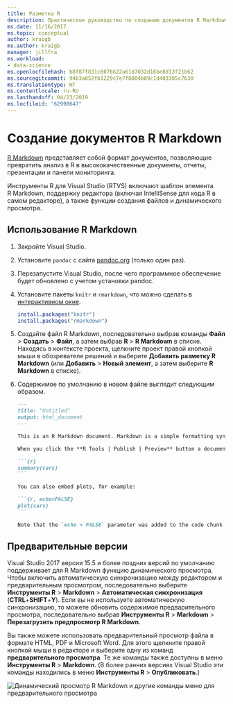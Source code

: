 ```yaml
---
title: Разметка R
description: Практическое руководство по созданию документов R Markdown в Visual Studio и составлению качественных отчетов, презентаций и панелей мониторинга.
ms.date: 11/16/2017
ms.topic: conceptual
author: kraigb
ms.author: kraigb
manager: jillfra
ms.workload:
- data-science
ms.openlocfilehash: b8f87f831c8076b22a61d7032d16be8d13f21b62
ms.sourcegitcommit: 94b3a052fb1229c7e7f8804b09c1d403385c7630
ms.translationtype: HT
ms.contentlocale: ru-RU
ms.lasthandoff: 04/23/2019
ms.locfileid: "62998647"
---
```

# <a name="create-r-markdown-documents"></a>Создание документов R Markdown

[R Markdown](https://rmarkdown.rstudio.com/) представляет собой формат документов, позволяющие превратить анализ в R в высококачественные документы, отчеты, презентации и панели мониторинга.

Инструменты R для Visual Studio (RTVS) включают шаблон элемента R Markdown, поддержку редактора (включая IntelliSense для кода R в самом редакторе), а также функции создания файлов и динамического просмотра.

## <a name="using-r-markdown"></a>Использование R Markdown

1. Закройте Visual Studio.
1. Установите `pandoc` с сайта [pandoc.org](http://pandoc.org/installing.html) (только один раз).
1. Перезапустите Visual Studio, после чего программное обеспечение будет обновлено с учетом установки pandoc.
1. Установите пакеты `knitr` и `rmarkdown`, что можно сделать в [интерактивном окне](interactive-repl-for-r-in-visual-studio.md).

    ```R
    install.packages("knitr")
    install.packages("rmarkdown")

    ```

1. Создайте файл R Markdown, последовательно выбрав команды **Файл** > **Создать** > **Файл**, а затем выбрав **R** > **R Markdown** в списке. Находясь в контексте проекта, щелкните проект правой кнопкой мыши в обозревателе решений и выберите **Добавить разметку R Markdown** (или **Добавить** > **Новый элемент**, а затем выберите **R Markdown** в списке).

1. Содержимое по умолчанию в новом файле выглядит следующим образом.

    ~~~markdown
    ---
    title: "Untitled"
    output: html_document
    ---

    This is an R Markdown document. Markdown is a simple formatting syntax for authoring HTML, PDF, and Microsoft Word documents. For more details on using R Markdown see <http://rmarkdown.rstudio.com>.

    When you click the **R Tools | Publish | Preview** button a document will be generated that includes both content as well as the output of any embedded R code chunks within the document. You can embed an R code chunk like this:

    ```{r}
    summary(cars)
    ```

    You can also embed plots, for example:

    ```{r, echo=FALSE}
    plot(cars)
    ```

    Note that the `echo = FALSE` parameter was added to the code chunk to prevent printing of the R code that generated the plot.

    ~~~

## <a name="previews"></a>Предварительные версии

Visual Studio 2017 версии 15.5 и более поздних версий по умолчанию поддерживает для R Markdown функцию динамического просмотра. Чтобы включить автоматическую синхронизацию между редактором и предварительным просмотром, последовательно выберите **Инструменты R** > **Markdown** > **Автоматическая синхронизация** (**CTRL**+**SHIFT**+**Y**). Если вы не используете автоматическую синхронизацию, то можете обновить содержимое предварительного просмотра, последовательно выбрав **Инструменты R** > **Markdown** > **Перезагрузить предпросмотр R Markdown**.

Вы также можете использовать предварительный просмотр файла в формате HTML, PDF и Microsoft Word. Для этого щелкните правой кнопкой мыши в редакторе и выберите одну из команд **предварительного просмотра**. Те же команды также доступны в меню **Инструменты R** > **Markdown**. (В более ранних версиях Visual Studio эти команды находились в меню **Инструменты R** > **Опубликовать**.)

![Динамический просмотр R Markdown и другие команды меню для предварительного просмотра](media/rmarkdown-live-preview.png)
